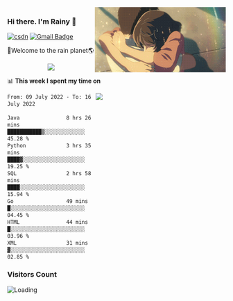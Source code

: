 <img  align='right' height="150" src="https://github.com/LikeRainDay/LikeRainDay/blob/master/pic/img_rain_1.gif?raw=true">



### Hi there. I'm Rainy :lemon:

[![csdn](https://img.shields.io/badge/-csdn-c14438?style=flat-square&logo=c&logoColor=white)](https://blog.csdn.net/qq_15807167)
[![Gmail Badge](https://img.shields.io/badge/-gmail-c14438?style=flat-square&logo=Gmail&logoColor=white&link=mailto:houshuai0816@gmail.com)](mailto:houshuai0816@gmail.com)

🚀Welcome to the rain planet🌎

<center>
<img align='center'  src="https://source.unsplash.com/random/1200x600">
</center>

📊 **This week I spent my time on**

<img align='right'   width="300" src="https://github-readme-stats.vercel.app/api?username=LikeRainDay&show_icons=true&title_color=fff&icon_color=79ff97&text_color=9f9f9f&bg_color=151515">

<!--START_SECTION:waka-->

```text
From: 09 July 2022 - To: 16 July 2022

Java               8 hrs 26 mins   ███████████▒░░░░░░░░░░░░░   45.28 %
Python             3 hrs 35 mins   ████▓░░░░░░░░░░░░░░░░░░░░   19.25 %
SQL                2 hrs 58 mins   ████░░░░░░░░░░░░░░░░░░░░░   15.94 %
Go                 49 mins         █░░░░░░░░░░░░░░░░░░░░░░░░   04.45 %
HTML               44 mins         █░░░░░░░░░░░░░░░░░░░░░░░░   03.96 %
XML                31 mins         ▓░░░░░░░░░░░░░░░░░░░░░░░░   02.85 %
```

<!--END_SECTION:waka-->

### Visitors Count
<img align="left" src = "https://profile-counter.glitch.me/LikeRainDay/count.svg" alt ="Loading">
